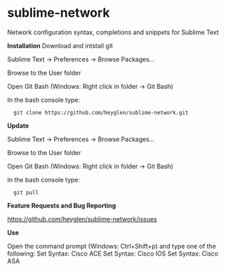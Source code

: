 # sublime-network


Network configuration syntax, completions and snippets for Sublime Text

**Installation**
 Download and intstall git

 Sublime Text -> Preferences -> Browse Packages...
 
 Browse to the User folder

 Open Git Bash (Windows: Right click in folder -> Git Bash)

 In the bash console type:
```Shell
  git clone https://github.com/heyglen/sublime-network.git
```
**Update**

 Sublime Text -> Preferences -> Browse Packages...
 
 Browse to the User folder

 Open Git Bash (Windows: Right click in folder -> Git Bash)

 In the bash console type:
```Shell
  git pull
```

**Feature Requests and Bug Reporting**

 https://github.com/heyglen/sublime-network/issues

**Use**

Open the command prompt (Windows: Ctrl+Shift+p) and type one of the following:
	Set Syntax: Cisco ACE
	Set Syntax: Cisco IOS
	Set Syntax: Cisco ASA
